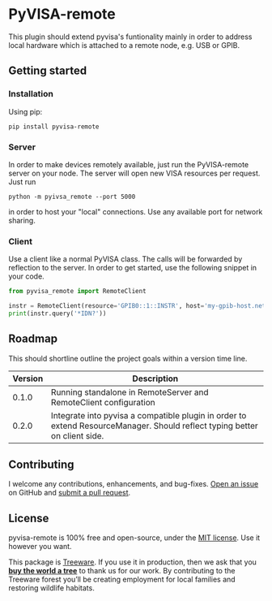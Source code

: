 # PyVISA-remote

This plugin should extend pyvisa's funtionality mainly in order to address local hardware which is attached to a remote node, e.g. USB or GPIB.

## Getting started

### Installation

Using pip:

```shell
pip install pyvisa-remote
```

### Server

In order to make devices remotely available, just run the PyVISA-remote server on your node. The server will open new VISA resources per request. Just run

```shell
python -m pyivsa_remote --port 5000
```

in order to host your "local" connections. Use any available port for network sharing.

### Client

Use a client like a normal PyVISA class. The calls will be forwarded by reflection to the server. In order to get started, use the following snippet in your code.

```python
from pyvisa_remote import RemoteClient

instr = RemoteClient(resource='GPIB0::1::INSTR', host='my-gpib-host.net', port=5000)
print(instr.query('*IDN?'))
```

## Roadmap

This should shortline outline the project goals within a version time line.

| Version | Description                                                                                                                |
| ------- | -------------------------------------------------------------------------------------------------------------------------- |
| 0.1.0   | Running standalone in RemoteServer and RemoteClient configuration                                                          |
| 0.2.0   | Integrate into pyvisa a compatible plugin in order to extend ResourceManager. Should reflect typing better on client side. |

## Contributing

I welcome any contributions, enhancements, and bug-fixes.  [Open an issue](https://github.com/casabre/pyvisa-remote/issues) on GitHub and [submit a pull request](https://github.com/casabre/pyvisa-remote/pulls).

## License

pyvisa-remote is 100% free and open-source, under the [MIT license](LICENSE). Use it however you want.

This package is [Treeware](https://treeware.earth). If you use it in production, then we ask that you [**buy the world a tree**](https://plant.treeware.earth/casabre/pyvisa-remote) to thank us for our work. By contributing to the Treeware forest you’ll be creating employment for local families and restoring wildlife habitats.
